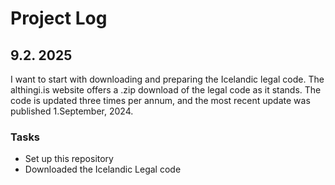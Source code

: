 # Project Log

## 9.2. 2025
I want to start with downloading and preparing the Icelandic legal code. The althingi.is website offers a .zip download of the legal code as it stands. The code is updated three times per annum, and the most recent update was published 1.September, 2024.

### Tasks
- Set up this repository
- Downloaded the Icelandic Legal code

